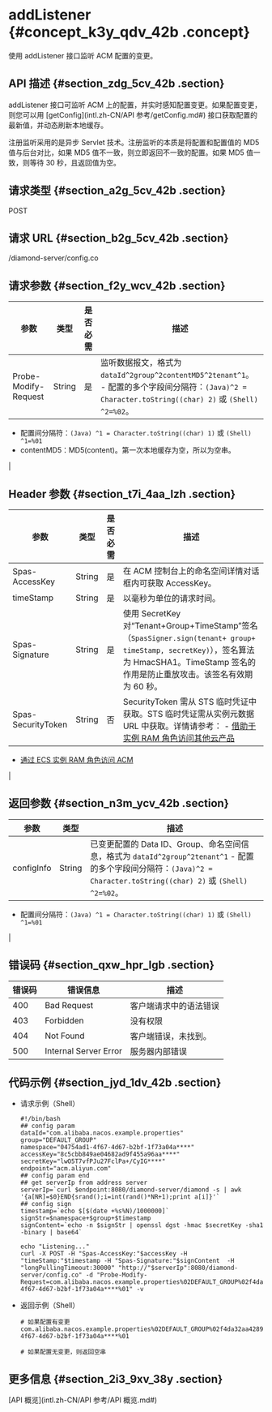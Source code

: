 # addListener {#concept_k3y_qdv_42b .concept}

使用 addListener 接口监听 ACM 配置的变更。

## API 描述 {#section_zdg_5cv_42b .section}

addListener 接口可监听 ACM 上的配置，并实时感知配置变更。如果配置变更，则您可以用 [getConfig](intl.zh-CN/API 参考/getConfig.md#) 接口获取配置的最新值，并动态刷新本地缓存。

注册监听采用的是异步 Servlet 技术。注册监听的本质是将配置和配置值的 MD5 值与后台对比，如果 MD5 值不一致，则立即返回不一致的配置。如果 MD5 值一致，则等待 30 秒，且返回值为空。

## 请求类型 {#section_a2g_5cv_42b .section}

POST

## 请求 URL {#section_b2g_5cv_42b .section}

/diamond-server/config.co

## 请求参数 {#section_f2y_wcv_42b .section}

|参数|类型|是否必需|描述|
|--|--|----|--|
|Probe-Modify-Request|String|是|监听数据报文，格式为 `dataId^2group^2contentMD5^2tenant^1`。 -   配置的多个字段间分隔符：`(Java)^2 = Character.toString((char) 2)` 或 `(Shell) ^2=%02`。
-   配置间分隔符：`(Java) ^1 = Character.toString((char) 1)` 或 `(Shell) ^1=%01`
-   contentMD5：MD5\(content\)。第一次本地缓存为空，所以为空串。

 |

## Header 参数 {#section_t7i_4aa_lzh .section}

|参数|类型|是否必需|描述|
|--|--|----|--|
|Spas-AccessKey|String|是|在 ACM 控制台上的命名空间详情对话框内可获取 AccessKey。|
|timeStamp|String|是|以毫秒为单位的请求时间。|
|Spas-Signature|String|是|使用 SecretKey 对“Tenant+Group+TimeStamp”签名（`SpasSigner.sign(tenant+ group+ timeStamp, secretKey)`），签名算法为 HmacSHA1。TimeStamp 签名的作用是防止重放攻击。该签名有效期为 60 秒。|
|Spas-SecurityToken|String|否|SecurityToken 需从 STS 临时凭证中获取。STS 临时凭证需从实例元数据 URL 中获取。详情请参考： -   [借助于实例 RAM 角色访问其他云产品](https://www.alibabacloud.com/help/doc-detail/54579.htm)
-   [通过 ECS 实例 RAM 角色访问 ACM](https://www.alibabacloud.com/help/doc-detail/72013.htm)

 |

## 返回参数 {#section_n3m_ycv_42b .section}

|参数|类型|描述|
|--|--|--|
|configInfo|String|已变更配置的 Data ID、Group、命名空间信息，格式为 `dataId^2group^2tenant^1` -   配置的多个字段间分隔符：`(Java)^2 = Character.toString((char) 2)` 或 `(Shell) ^2=%02`。
-   配置间分隔符：`(Java) ^1 = Character.toString((char) 1)` 或 `(Shell) ^1=%01`

 |

## 错误码 {#section_qxw_hpr_lgb .section}

|错误码|错误信息|描述|
|---|----|--|
|400|Bad Request|客户端请求中的语法错误|
|403|Forbidden|没有权限|
|404|Not Found|客户端错误，未找到。|
|500|Internal Server Error|服务器内部错误|

## 代码示例 {#section_jyd_1dv_42b .section}

-   请求示例（Shell）

    ``` {#codeblock_5uz_5pz_9wh .lanuage-shell}
    #!/bin/bash
    ## config param
    dataId="com.alibaba.nacos.example.properties"
    group="DEFAULT_GROUP"
    namespace="04754ad1-4f67-4d67-b2bf-1f73a04a****"
    accessKey="8c5cbb849ae04682ad9f455a96aa****"
    secretKey="lwO5T7vfPJu27FclPa+/CyIG****"
    endpoint="acm.aliyun.com"
    ## config param end
    ## get serverIp from address server
    serverIp=`curl $endpoint:8080/diamond-server/diamond -s | awk '{a[NR]=$0}END{srand();i=int(rand()*NR+1);print a[i]}'`
    ## config sign
    timestamp=`echo $[$(date +%s%N)/1000000]`
    signStr=$namespace+$group+$timestamp
    signContent=`echo -n $signStr | openssl dgst -hmac $secretKey -sha1 -binary | base64`
    
    echo "Listening..."
    curl -X POST -H "Spas-AccessKey:"$accessKey -H "timeStamp:"$timestamp -H "Spas-Signature:"$signContent  -H "longPullingTimeout:30000" "http://"$serverIp":8080/diamond-server/config.co" -d "Probe-Modify-Request=com.alibaba.nacos.example.properties%02DEFAULT_GROUP%02f4da32aa4289aa861974f949b639****%0204754ad1-4f67-4d67-b2bf-1f73a04a****%01" -v
    ```

-   返回示例（Shell）

    ``` {#codeblock_hjh_ch1_9ug .lanuage-shell}
    # 如果配置有变更
    com.alibaba.nacos.example.properties%02DEFAULT_GROUP%02f4da32aa4289aa861974f949b639****%0204754ad1-4f67-4d67-b2bf-1f73a04a****%01
    
    # 如果配置无变更，则返回空串
    ```


## 更多信息 {#section_2i3_9xv_38y .section}

[API 概览](intl.zh-CN/API 参考/API 概览.md#)

